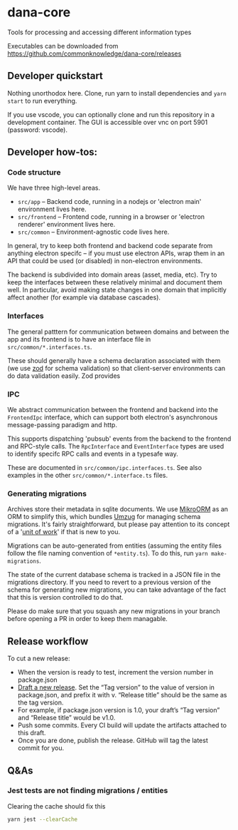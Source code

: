 # dana-core

Tools for processing and accessing different information types

Executables can be downloaded from https://github.com/commonknowledge/dana-core/releases

## Developer quickstart

Nothing unorthodox here. Clone, run yarn to install dependencies and `yarn start` to run everything.

If you use vscode, you can optionally clone and run this repository in a development container. The GUI is accessible over vnc on port 5901 (password: vscode).

## Developer how-tos:

### Code structure

We have three high-level areas.

- `src/app` – Backend code, running in a nodejs or 'electron main' environment lives here.
- `src/frontend` – Frontend code, running in a browser or 'electron renderer' environment lives here.
- `src/common` – Environment-agnostic code lives here.

In general, try to keep both frontend and backend code separate from anything electron specifc – if you must use
electron APIs, wrap them in an API that could be used (or disabled) in non-electron environments.

The backend is subdivided into domain areas (asset, media, etc). Try to keep the interfaces between these relatively
minimal and document them well. In particular, avoid making state changes in one domain that implicitly affect another
(for example via database cascades).

### Interfaces

The general patttern for communication between domains and between the app and its frontend is to have an interface
file in `src/common/*.interfaces.ts`.

These should generally have a schema declaration associated with them (we use [zod](https://github.com/colinhacks/zod)
for schema validation) so that client-server environments can do data validation easily. Zod provides

### IPC

We abstract communication between the frontend and backend into the `FrontendIpc` interface, which can support
both electron's asynchronous message-passing paradigm and http.

This supports dispatching 'pubsub' events from the backend to the frontend and RPC-style calls. The `RpcInterface` and
`EventInterface` types are used to identify specifc RPC calls and events in a typesafe way.

These are documented in `src/common/ipc.interfaces.ts`.
See also examples in the other `src/common/*.interface.ts` files.

### Generating migrations

Archives store their metadata in sqlite documents. We use [MikroORM](mikro-orm.io/) as an ORM to simplify this, which
bundles [Umzug](https://www.npmjs.com/package/umzug) for managing schema migrations. It's fairly straightforward, but
please pay attention to its concept of a '[unit of work](https://mikro-orm.io/docs/unit-of-work)' if that is new to you.

Migrations can be auto-generated from entities (assuming the entity files follow the file naming convention of
`*entity.ts`). To do this, run `yarn make-migrations`.

The state of the current database schema is tracked in a JSON file in the migrations directory. If you need to revert
to a previous version of the schema for generating new migrations, you can take advantage of the fact that this is version controlled to do that.

Please do make sure that you squash any new migrations in your branch before opening a PR in order to keep them
managable.

## Release workflow

To cut a new release:

- When the version is ready to test, increment the version number in package.json
- [Draft a new release](https://help.github.com/articles/creating-releases/). Set the “Tag version” to the value of version in package.json, and prefix it with v. “Release title” should be the same as the tag version.
- For example, if package.json version is 1.0, your draft’s “Tag version” and “Release title” would be v1.0.
- Push some commits. Every CI build will update the artifacts attached to this draft.
- Once you are done, publish the release. GitHub will tag the latest commit for you.

## Q&As

### Jest tests are not finding migrations / entities

Clearing the cache should fix this

```bash
yarn jest --clearCache
```
